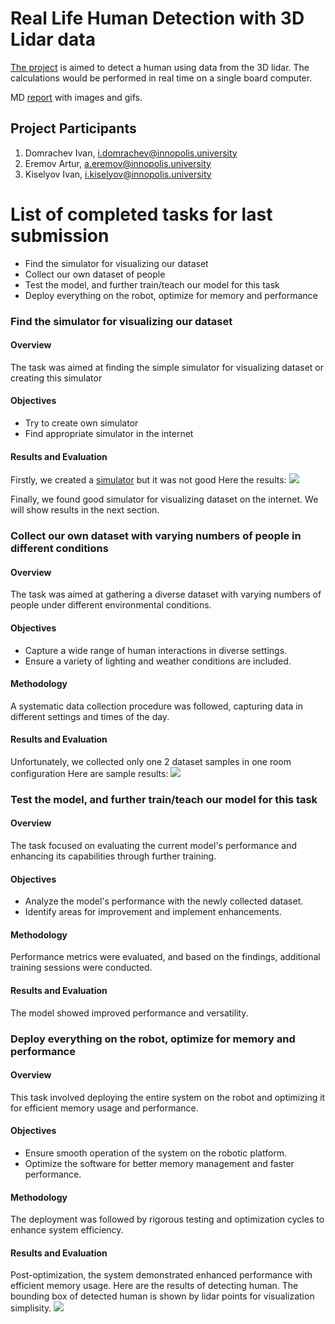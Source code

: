 # Real Life Human Detection with 3D Lidar data
[The project](https://github.com/domrachev03/Real-Life-Human-Detection-with-3D-Lidar-data.git) is aimed to detect a human using data from the 3D lidar. The calculations would be performed in real time on a single board computer.

MD [report](https://github.com/domrachev03/Real-Life-Human-Detection-with-3D-Lidar-data/blob/master/Report%233.md) with images and gifs.

## Project Participants
1. Domraсhev Ivan, i.domrachev@innopolis.university
2. Eremov Artur, a.eremov@innopolis.university
3. Kiselyov Ivan, i.kiselyov@innopolis.university

# List of completed tasks for last submission
- Find the simulator for visualizing our dataset
- Collect our own dataset of people
- Test the model, and further train/teach our model for this task
- Deploy everything on the robot, optimize for memory and performance


### Find the simulator for visualizing our dataset
#### Overview
The task was aimed at finding the simple simulator for visualizing dataset or creating this simulator

#### Objectives
- Try to create own simulator
- Find appropriate simulator in the internet

#### Results and Evaluation
Firstly, we created a [simulator](https://github.com/ipipos56/Lidar-Simulator) but it was not good
Here the results:
![](./img/OwnSimulator.gif)

Finally, we found good simulator for visualizing dataset on the internet. We will show results in the next section.

### Collect our own dataset with varying numbers of people in different conditions
#### Overview
The task was aimed at gathering a diverse dataset with varying numbers of people under different environmental conditions.

#### Objectives
- Capture a wide range of human interactions in diverse settings.
- Ensure a variety of lighting and weather conditions are included.

#### Methodology
A systematic data collection procedure was followed, capturing data in different settings and times of the day.

#### Results and Evaluation
Unfortunately, we collected only one 2 dataset samples in one room configuration
Here are sample results:
![](./img/ShowDataset.gif)


### Test the model, and further train/teach our model for this task
#### Overview
The task focused on evaluating the current model's performance and enhancing its capabilities through further training.

#### Objectives
- Analyze the model's performance with the newly collected dataset.
- Identify areas for improvement and implement enhancements.

#### Methodology
Performance metrics were evaluated, and based on the findings, additional training sessions were conducted.

#### Results and Evaluation
The model showed improved performance and versatility.


### Deploy everything on the robot, optimize for memory and performance
#### Overview
This task involved deploying the entire system on the robot and optimizing it for efficient memory usage and performance.

#### Objectives
- Ensure smooth operation of the system on the robotic platform.
- Optimize the software for better memory management and faster performance.

#### Methodology
The deployment was followed by rigorous testing and optimization cycles to enhance system efficiency.

#### Results and Evaluation
Post-optimization, the system demonstrated enhanced performance with efficient memory usage.
Here are the results of detecting human. The bounding box of detected human is shown by lidar points for visualization simplisity.
![](./img/FinalDetection.gif)